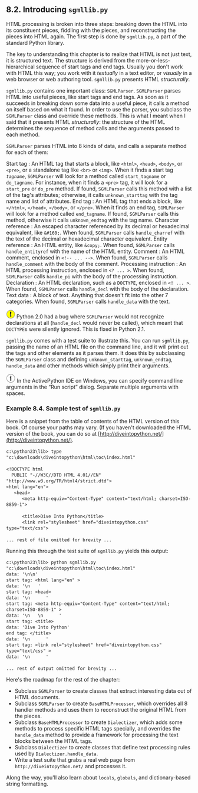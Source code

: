 

8.2. Introducing `sgmllib.py`
-----------------------------

HTML processing is broken into three steps: breaking down the HTML into
its constituent pieces, fiddling with the pieces, and reconstructing the
pieces into HTML again. The first step is done by `sgmllib.py`, a part
of the standard Python library.

The key to understanding this chapter is to realize that HTML is not
just text, it is structured text. The structure is derived from the
more-or-less-hierarchical sequence of start tags and end tags. Usually
you don't work with HTML this way; you work with it *textually* in a
text editor, or *visually* in a web browser or web authoring tool.
`sgmllib.py` presents HTML *structurally*.

`sgmllib.py` contains one important class: `SGMLParser`. `SGMLParser`
parses HTML into useful pieces, like start tags and end tags. As soon as
it succeeds in breaking down some data into a useful piece, it calls a
method on itself based on what it found. In order to use the parser, you
subclass the `SGMLParser` class and override these methods. This is what
I meant when I said that it presents HTML *structurally*: the structure
of the HTML determines the sequence of method calls and the arguments
passed to each method.

`SGMLParser` parses HTML into 8 kinds of data, and calls a separate
method for each of them:

Start tag
:   An HTML tag that starts a block, like `<html>`, `<head>`, `<body>`,
    or `<pre>`, or a standalone tag like `<br>` or `<img>`. When it
    finds a start tag *`tagname`*, `SGMLParser` will look for a method
    called `start_tagname` or `do_tagname`. For instance, when it finds
    a `<pre>` tag, it will look for a `start_pre` or `do_pre` method. If
    found, `SGMLParser` calls this method with a list of the tag's
    attributes; otherwise, it calls `unknown_starttag` with the tag name
    and list of attributes.
End tag
:   An HTML tag that ends a block, like `</html>`, `</head>`, `</body>`,
    or `</pre>`. When it finds an end tag, `SGMLParser` will look for a
    method called `end_tagname`. If found, `SGMLParser` calls this
    method, otherwise it calls `unknown_endtag` with the tag name.
Character reference
:   An escaped character referenced by its decimal or hexadecimal
    equivalent, like `&#160;`. When found, `SGMLParser` calls
    `handle_charref` with the text of the decimal or hexadecimal
    character equivalent.
Entity reference
:   An HTML entity, like `&copy;`. When found, `SGMLParser` calls
    `handle_entityref` with the name of the HTML entity.
Comment
:   An HTML comment, enclosed in `<!-- ... -->`. When found,
    `SGMLParser` calls `handle_comment` with the body of the comment.
Processing instruction
:   An HTML processing instruction, enclosed in `<? ... >`. When found,
    `SGMLParser` calls `handle_pi` with the body of the processing
    instruction.
Declaration
:   An HTML declaration, such as a `DOCTYPE`, enclosed in `<! ... >`.
    When found, `SGMLParser` calls `handle_decl` with the body of the
    declaration.
Text data
:   A block of text. Anything that doesn't fit into the other 7
    categories. When found, `SGMLParser` calls `handle_data` with the
    text.


![Important](../images/important.png) 
Python 2.0 had a bug where `SGMLParser` would not recognize declarations at all (`handle_decl` would never be called), which meant that `DOCTYPE`s were silently ignored. This is fixed in Python 2.1. 

`sgmllib.py` comes with a test suite to illustrate this. You can run
`sgmllib.py`, passing the name of an HTML file on the command line, and
it will print out the tags and other elements as it parses them. It does
this by subclassing the `SGMLParser` class and defining
`unknown_starttag`, `unknown_endtag`, `handle_data` and other methods
which simply print their arguments.


![Tip](../images/tip.png) 
In the ActivePython IDE on Windows, you can specify command line arguments in the “Run script” dialog. Separate multiple arguments with spaces. 

### Example 8.4. Sample test of `sgmllib.py`

Here is a snippet from the table of contents of the HTML version of this
book. Of course your paths may vary. (If you haven't downloaded the HTML
version of the book, you can do so at
[http://diveintopython.net/](http://diveintopython.net/).

    c:\python23\lib> type "c:\downloads\diveintopython\html\toc\index.html"

    <!DOCTYPE html
      PUBLIC "-//W3C//DTD HTML 4.01//EN" "http://www.w3.org/TR/html4/strict.dtd">
    <html lang="en">
       <head>
          <meta http-equiv="Content-Type" content="text/html; charset=ISO-8859-1">
       
          <title>Dive Into Python</title>
          <link rel="stylesheet" href="diveintopython.css" type="text/css">

    ... rest of file omitted for brevity ...

Running this through the test suite of `sgmllib.py` yields this output:

    c:\python23\lib> python sgmllib.py "c:\downloads\diveintopython\html\toc\index.html"
    data: '\n\n'
    start tag: <html lang="en" >
    data: '\n   '
    start tag: <head>
    data: '\n      '
    start tag: <meta http-equiv="Content-Type" content="text/html; charset=ISO-8859-1" >
    data: '\n   \n      '
    start tag: <title>
    data: 'Dive Into Python'
    end tag: </title>
    data: '\n      '
    start tag: <link rel="stylesheet" href="diveintopython.css" type="text/css" >
    data: '\n      '

    ... rest of output omitted for brevity ...

Here's the roadmap for the rest of the chapter:

-   Subclass `SGMLParser` to create classes that extract interesting
    data out of HTML documents.
-   Subclass `SGMLParser` to create `BaseHTMLProcessor`, which overrides
    all 8 handler methods and uses them to reconstruct the original HTML
    from the pieces.
-   Subclass `BaseHTMLProcessor` to create `Dialectizer`, which adds
    some methods to process specific HTML tags specially, and overrides
    the `handle_data` method to provide a framework for processing the
    text blocks between the HTML tags.
-   Subclass `Dialectizer` to create classes that define text processing
    rules used by `Dialectizer.handle_data`.
-   Write a test suite that grabs a real web page from
    `http://diveintopython.net/` and processes it.

Along the way, you'll also learn about `locals`, `globals`, and
dictionary-based string formatting.

  

